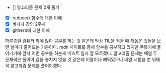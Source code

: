 - [] 알고리즘 문제 2개 풀기
- [x] reduce() 함수에 대한 이해
- [x] 바나나 강의 2주차
- [x] githerb에 대한 이해

하루종일 컴퓨터 앞에 앉아 공부를 하는 것 같은데 막상 TIL을 적을 때 해놓은 것들을 보면 날마다 줄어드는 기분이다.
mdn 사이트를 통해 함수를 공부하고 있지만 주특기에 들어가기에 앞서 어떤 공부를 하는게 베스트 일지 잘 모르겠다.
알고리즘 문제는 매일 두 문제씩은 풀어야 감을 놓치지 않을 것 같은데 이틀이나 빼먹었으니 내일 시험을 본 뒤에 
꼭 알고리즘 문제를 풀어야겠다.
